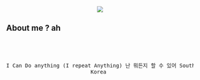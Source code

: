 
<h1 align="Center"></h1>

<div align="center">
  <img src="https://i.pinimg.com/originals/86/d7/5a/86d75a902dda5a4c6ac4b95d8a5afba4.gif"/>
</div>


<h2 align="left">About me ? ah </h2>
<br>
<pre align="center">
                                                                                                                         
I Can Do anything (I repeat Anything)
         난 뭐든지 할 수 있어
             South Korea 
</pre>
